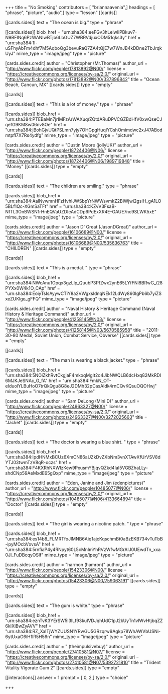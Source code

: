 +++
title = "No Smoking"
contributors = [ "briannaavenia",]
headings = [ "phrase", "picture", "audio",]
type = "lesson"
[[cards]]

[[cards.sides]]
text = "The ocean is big."
type = "phrase"

[[cards.sides]]
blob_href = "urn:sha384:eeFGv3hLeiwIiPBkuv7-N9BFINq6PzWANlwBTjb6LbGUZ7WBRVdjuxODM51qks3y"
href = "urn:sha384:1l-uSFhyAbFm4dhf7M5AqboQg3bevuRaQ7ZA4tQjE7w7WnJB4kDDne2TbJrqkUyJ"
mime_type = "image/jpeg"
type = "picture"

[cards.sides.credit]
author = "Christopher (Mr.Thomas)"
author_url = "http://www.flickr.com/people/17813892@N00/"
license = "https://creativecommons.org/licenses/by-sa/2.0/"
original_url = "http://www.flickr.com/photos/17813892@N00/337896842"
title = "Ocean Beach, Cancun, MX"
[[cards.sides]]
type = "empty"

[[cards]]

[[cards.sides]]
text = "This is a lot of money."
type = "phrase"

[[cards.sides]]
blob_href = "urn:sha384:PTEBaMn7jrIMFzArWAXuqrZQtdARuDPVCGZBdHfV0xwQseCJqefG9KM8w06nv8Oe"
href = "urn:sha384:jBohGjvUQtPSLmn7yjy7OHGpgHuqIYCshOmimdwc2xJ47ABodmtpfI7X7Rs4ydfg"
mime_type = "image/jpeg"
type = "picture"

[cards.sides.credit]
author = "Dustin Moore (jollyUK)"
author_url = "http://www.flickr.com/people/18724406@N06/"
license = "https://creativecommons.org/licenses/by/2.0/"
original_url = "http://www.flickr.com/photos/18724406@N06/1989719848"
title = "Money"
[[cards.sides]]
type = "empty"

[[cards]]

[[cards.sides]]
text = "The children are smiling."
type = "phrase"

[[cards.sides]]
blob_href = "urn:sha384:AalNvwmnHFzHvhlJWSbpYrNWWsvmkZ2BIWjwi2gsIH_gA1LO5BLf1Qc-XGmSaTFt"
href = "urn:sha384:KZvV3FsaB-NfTL3OnBWSN1rHnEQVaUZDIeAdCDp6PdExXR4E-OAUE7nc9SLWK5xE"
mime_type = "image/jpeg"
type = "picture"

[cards.sides.credit]
author = "Jason D' Great (JasonDGreat)"
author_url = "http://www.flickr.com/people/16106689@N00/"
license = "https://creativecommons.org/licenses/by/2.0/"
original_url = "http://www.flickr.com/photos/16106689@N00/535636763"
title = "CHILDREN"
[[cards.sides]]
type = "empty"

[[cards]]

[[cards.sides]]
text = "This is a medal. "
type = "phrase"

[[cards.sides]]
blob_href = "urn:sha384:NWcAnu1Opqx3gzLlp_QuubP3PfZwx2ynE65LYfFNl8BRwG_i28PYXx0W4k1O_CAp"
href = "urn:sha384:EoiyTsIsAyywCTiY8a2VWgxsIdnqNEk12LdWy860IgPb6b7yiZSxeZUKlgo_gFFQ"
mime_type = "image/jpeg"
type = "picture"

[cards.sides.credit]
author = "Naval History & Heritage Command (Naval History & Heritage Command)"
author_url = "http://www.flickr.com/people/41258145@N03/"
license = "https://creativecommons.org/licenses/by/2.0/"
original_url = "http://www.flickr.com/photos/41258145@N03/5670585958"
title = "2011-30-80 Medal, Soviet Union, Combat Service, Obverse"
[[cards.sides]]
type = "empty"

[[cards]]

[[cards.sides]]
text = "The man is wearing a black jacket."
type = "phrase"

[[cards.sides]]
blob_href = "urn:sha384:5NOiZkhRvtCkgjaF4mkoqMgIt2o4JibNWQLB6dcHxq82MkRDI6MJKJeSNAc_G_fA"
href = "urn:sha384:FmkN_OT-eIduolYLBuHoO7trQkQgu8G8eJ2DMh32pCasAldk4rnCQvKQsuOQOHwj"
mime_type = "image/jpeg"
type = "picture"

[cards.sides.credit]
author = "Sam DeLong (Mini D)"
author_url = "http://www.flickr.com/people/24963327@N00/"
license = "https://creativecommons.org/licenses/by-sa/2.0/"
original_url = "http://www.flickr.com/photos/24963327@N00/3272025663"
title = "Jacket"
[[cards.sides]]
type = "empty"

[[cards]]

[[cards.sides]]
text = "The doctor is wearing a blue shirt. "
type = "phrase"

[[cards.sides]]
blob_href = "urn:sha384:IpdHNMxBCUz6XmCN86aUZkDvZXbNm3vnXTAwXfUrVSV8dYTJ03twmTzV8qR-oczs"
href = "urn:sha384:F4KXRhNXWIzKew9PxusmYBjqvQZkd4IaI5VGBZhaLLy-shdCNp59AeMxdE65gQxp"
mime_type = "image/jpeg"
type = "picture"

[cards.sides.credit]
author = "Eden, Janine and Jim (edenpictures)"
author_url = "http://www.flickr.com/people/10485077@N06/"
license = "https://creativecommons.org/licenses/by/2.0/"
original_url = "http://www.flickr.com/photos/10485077@N06/4133664894"
title = "Doctor"
[[cards.sides]]
type = "empty"

[[cards]]

[[cards.sides]]
text = "The girl is wearing a nicotine patch. "
type = "phrase"

[[cards.sides]]
blob_href = "urn:sha384:es14b8_FLMRTfoJlMNB6Aiq1ajcKqschmBt0aBzEKB734vTuTbB-ipyMOcbVxvsA"
href = "urn:sha384:5rnfiaP4y4RNpyt60L5cMnImYhRVzWfwMGrAIJ0UEwdTn_xxa0Jl_FuDBcqyOSlf"
mime_type = "image/jpeg"
type = "picture"

[cards.sides.credit]
author = "harmon (hamron)"
author_url = "http://www.flickr.com/people/15423306@N00/"
license = "https://creativecommons.org/licenses/by-sa/2.0/"
original_url = "http://www.flickr.com/photos/15423306@N00/759063191"
[[cards.sides]]
type = "empty"

[[cards]]

[[cards.sides]]
text = "The gum is white."
type = "phrase"

[[cards.sides]]
blob_href = "urn:sha384:eznTvK3YErSW5I3lLf93kuIVDJqhUdC1pJ2kUyTn1vlWvHtjbqZZ6kIXiBwZyAVV"
href = "urn:sha384:RZ_XaITjWYZUUSN1YRwGU5GRzqrw9Agkp78WhAWVbUSNi-6ytUxaG6iH1lR5H56n"
mime_type = "image/jpeg"
type = "picture"

[cards.sides.credit]
author = " (theimpulsivebuy)"
author_url = "http://www.flickr.com/people/27410581@N07/"
license = "https://creativecommons.org/licenses/by-sa/2.0/"
original_url = "http://www.flickr.com/photos/27410581@N07/5392721810"
title = "Trident Vitality Vigorate Gum 2"
[[cards.sides]]
type = "empty"

[[interactions]]
answer = 1
prompt = [ 0, 2,]
type = "choice"

+++
